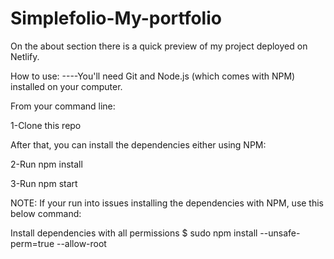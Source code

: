 # Simplefolio-My-portfolio
On the about section there is a quick preview of my project deployed on Netlify.

How to use: ----You'll need Git and Node.js (which comes with NPM) installed on your computer.

From your command line:

1-Clone this repo

After that, you can install the dependencies either using NPM:

2-Run npm install

3-Run npm start

NOTE: If your run into issues installing the dependencies with NPM, use this below command:

Install dependencies with all permissions
$ sudo npm install --unsafe-perm=true --allow-root

